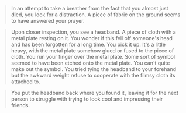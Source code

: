 >In an attempt to take a breather from the fact that you almost just died, you look
for a distraction. A piece of fabric on the ground seems to have answered your prayer.

>Upon closer inspection, you see a headband. A piece of cloth with a metal plate resting on it. You wonder if this 
fell off someone's head and has been forgotten for a long time. You pick it up.
It's a little heavy, with the metal plate somehow glued or fused to the piece of
cloth. You run your finger over the metal plate. Some sort of symbol seemed to have 
been etched onto the metal plate. You can't quite make out the symbol. You tried
tying the headband to your forehand but the awkward weight refuse to cooperate with
the filmsy cloth its attached to.

>You put the headband back where you found it, leaving it for the next person to struggle
with trying to look cool and impressing their friends.
